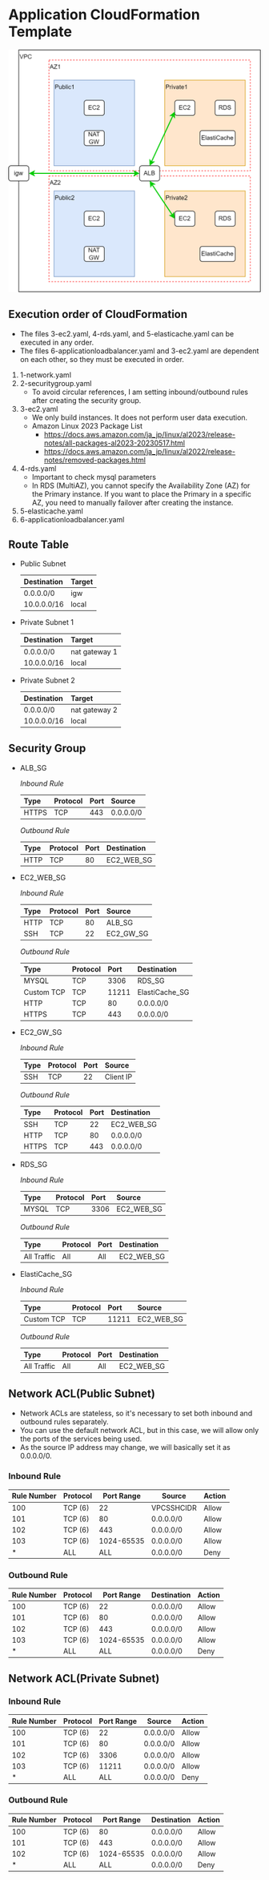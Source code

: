 # Application CloudFormation Template

![Diagram](application_diagram.png)

## Execution order of CloudFormation
* The files 3-ec2.yaml, 4-rds.yaml, and 5-elasticache.yaml can be executed in any order.
* The files 6-applicationloadbalancer.yaml and 3-ec2.yaml are dependent on each other, so they must be executed in order.
1. 1-network.yaml
2. 2-securitygroup.yaml
    - To avoid circular references, I am setting inbound/outbound rules after creating the security group.
3. 3-ec2.yaml
    - We only build instances. It does not perform user data execution.
    - Amazon Linux 2023 Package List
        - https://docs.aws.amazon.com/ja_jp/linux/al2023/release-notes/all-packages-al2023-20230517.html
        - https://docs.aws.amazon.com/ja_jp/linux/al2022/release-notes/removed-packages.html
4. 4-rds.yaml
    - Important to check mysql parameters
    - In RDS (MultiAZ), you cannot specify the Availability Zone (AZ) for the Primary instance. If you want to place the Primary in a specific AZ, you need to manually failover after creating the instance.
5. 5-elasticache.yaml
6. 6-applicationloadbalancer.yaml

## Route Table
* Public Subnet

    | Destination | Target |
    | ------------------------------- | ------------------ |
    | 0.0.0.0/0                       | igw |
    | 10.0.0.0/16                     | local |
        
* Private Subnet 1

    | Destination | Target |
    | ------------------------------- | ------------------ |
    | 0.0.0.0/0                       | nat gateway 1 |
    | 10.0.0.0/16                     | local |

* Private Subnet 2

    | Destination | Target |
    | ------------------------------- | ------------------ |
    | 0.0.0.0/0                       | nat gateway 2 |
    | 10.0.0.0/16                     | local |

## Security Group
* ALB_SG

    *Inbound Rule*

    | Type | Protocol | Port | Source |
    | ------ | --------- | ----- | ------ |
    | HTTPS  | TCP       | 443   | 0.0.0.0/0 |

    *Outbound Rule*

    | Type | Protocol | Port | Destination |
    | ------ | --------- | ----- | ------ |
    | HTTP   | TCP       | 80    | EC2_WEB_SG |

* EC2_WEB_SG

    *Inbound Rule*

    | Type | Protocol | Port | Source |
    | ------ | --------- | ----- | ------ |
    | HTTP   | TCP       | 80    | ALB_SG  |
    | SSH    | TCP       | 22    | EC2_GW_SG |

    *Outbound Rule*

    | Type | Protocol | Port | Destination |
    | ------ | --------- | ----- | ------ |
    | MYSQL  | TCP       | 3306  | RDS_SG |
    | Custom TCP | TCP  | 11211 | ElastiCache_SG |
    | HTTP   | TCP       | 80    | 0.0.0.0/0 |
    | HTTPS  | TCP       | 443   | 0.0.0.0/0 |

* EC2_GW_SG

    *Inbound Rule*

    | Type | Protocol | Port | Source |
    | ------ | --------- | ----- | ------ |
    | SSH    | TCP       | 22    | Client IP |

    *Outbound Rule*

    | Type | Protocol | Port | Destination |
    | ------ | --------- | ----- | ------ |
    | SSH    | TCP       | 22    | EC2_WEB_SG |
    | HTTP   | TCP       | 80    | 0.0.0.0/0 |
    | HTTPS  | TCP       | 443   | 0.0.0.0/0 |

* RDS_SG

    *Inbound Rule*

    | Type | Protocol | Port | Source |
    | ------ | --------- | ----- | ------ |
    | MYSQL  | TCP       | 3306  | EC2_WEB_SG |

    *Outbound Rule*

    | Type | Protocol | Port | Destination |
    | ------ | --------- | ----- | ------ |
    | All Traffic | All | All | EC2_WEB_SG |

* ElastiCache_SG

    *Inbound Rule*

    | Type | Protocol | Port | Source |
    | ------ | --------- | ----- | ------ |
    | Custom TCP | TCP | 11211 | EC2_WEB_SG |

    *Outbound Rule*

    | Type | Protocol | Port | Destination |
    | ------ | --------- | ----- | ------ |
    | All Traffic | All | All | EC2_WEB_SG |

## Network ACL(Public Subnet)
* Network ACLs are stateless, so it's necessary to set both inbound and outbound rules separately.
* You can use the default network ACL, but in this case, we will allow only the ports of the services being used.
* As the source IP address may change, we will basically set it as 0.0.0.0/0.

### Inbound Rule

| Rule Number | Protocol | Port Range | Source     | Action |
| ---------- | ---------- | ---------- | ---------- | --------------- |
| 100        | TCP (6)    | 22         | VPCSSHCIDR | Allow           |
| 101        | TCP (6)    | 80         | 0.0.0.0/0  | Allow           |
| 102        | TCP (6)    | 443        | 0.0.0.0/0  | Allow           |
| 103        | TCP (6)    | 1024-65535 | 0.0.0.0/0  | Allow           |
| *          | ALL        | ALL        | 0.0.0.0/0  | Deny            |

### Outbound Rule

| Rule Number | Protocol | Port Range | Destination | Action |
| ---------- | ---------- | ---------- | ----------------- | --------------- |
| 100        | TCP (6)    | 22         | 0.0.0.0/0         | Allow           |
| 101        | TCP (6)    | 80         | 0.0.0.0/0         | Allow           |
| 102        | TCP (6)    | 443        | 0.0.0.0/0         | Allow           |
| 103        | TCP (6)    | 1024-65535 | 0.0.0.0/0         | Allow           |
| *          | ALL        | ALL        | 0.0.0.0/0         | Deny            |

## Network ACL(Private Subnet)
### Inbound Rule

| Rule Number | Protocol | Port Range | Source     | Action |
| ---------- | ---------- | ---------- | ---------- | --------------- |
| 100        | TCP (6)    | 22         | 0.0.0.0/0  | Allow           |
| 101        | TCP (6)    | 80         | 0.0.0.0/0  | Allow           |
| 102        | TCP (6)    | 3306       | 0.0.0.0/0  | Allow           |
| 103        | TCP (6)    | 11211      | 0.0.0.0/0  | Allow           |
| *          | ALL        | ALL        | 0.0.0.0/0  | Deny            |

### Outbound Rule

| Rule Number | Protocol | Port Range | Destination | Action |
| ---------- | ---------- | ---------- | ----------------- | --------------- |
| 100        | TCP (6)    | 80         | 0.0.0.0/0         | Allow           |
| 101        | TCP (6)    | 443        | 0.0.0.0/0         | Allow           |
| 102        | TCP (6)    | 1024-65535 | 0.0.0.0/0         | Allow           |
| *          | ALL        | ALL        | 0.0.0.0/0         | Deny            |
